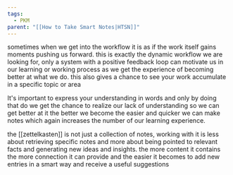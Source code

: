 ```yaml
---
tags:
  - PKM
parent: "[[How to Take Smart Notes|HTSN]]"
---
```

sometimes when we get into the workflow it is as if the work itself gains moments pushing us forward. this is exactly the dynamic workflow we are looking for, only a system with a positive feedback loop can motivate us in our learning or working process as we get the experience of becoming better at what we do. this also gives a chance to see your work accumulate in a specific topic or area 

It's important to express your understanding in words and only by doing that do we get the chance to realize our lack of understanding so we can get better at it the better we become the easier and quicker we can make notes which again increases the number of our learning experience.

the [[zettelkasten]] is not just a collection of notes,  working with it is less about retrieving specific notes and more about being pointed to relevant facts and generating new ideas and insights. the more content it contains the more connection it can provide and the easier it becomes to add new entries in a smart way and receive a useful suggestions 